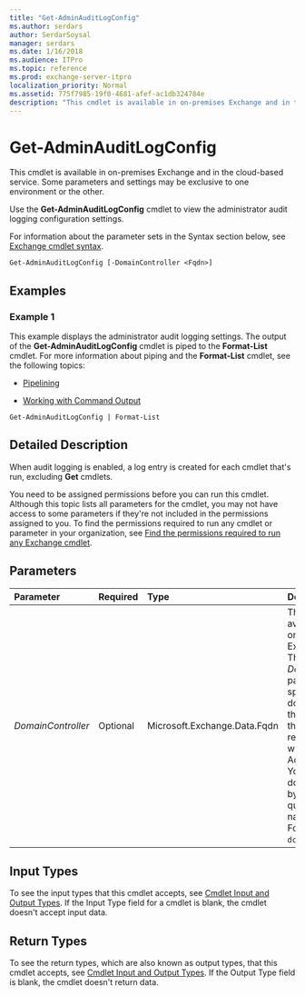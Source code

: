```yaml
---
title: "Get-AdminAuditLogConfig"
ms.author: serdars
author: SerdarSoysal
manager: serdars
ms.date: 1/16/2018
ms.audience: ITPro
ms.topic: reference
ms.prod: exchange-server-itpro
localization_priority: Normal
ms.assetid: 775f7985-19f0-4681-afef-ac1db324784e
description: "This cmdlet is available in on-premises Exchange and in the cloud-based service. Some parameters and settings may be exclusive to one environment or the other."
---
```


# Get-AdminAuditLogConfig

This cmdlet is available in on-premises Exchange and in the cloud-based service. Some parameters and settings may be exclusive to one environment or the other. 
  
Use the **Get-AdminAuditLogConfig** cmdlet to view the administrator audit logging configuration settings.
  
For information about the parameter sets in the Syntax section below, see [Exchange cmdlet syntax](https://technet.microsoft.com/library/bb123552.aspx). 
  
```
Get-AdminAuditLogConfig [-DomainController <Fqdn>]

```

## Examples
<a name="Examples"> </a>

### Example 1

This example displays the administrator audit logging settings. The output of the **Get-AdminAuditLogConfig** cmdlet is piped to the **Format-List** cmdlet. For more information about piping and the **Format-List** cmdlet, see the following topics:
  
- [Pipelining](https://technet.microsoft.com/library/59411ed3-926b-4eec-a462-84e6b26056c9.aspx)
    
- [Working with Command Output](https://technet.microsoft.com/library/8320e1a5-d3f5-4615-878d-b23e2aaa6b1e.aspx)
    
```
Get-AdminAuditLogConfig | Format-List
```

## Detailed Description
<a name="DetailedDescription"> </a>

When audit logging is enabled, a log entry is created for each cmdlet that's run, excluding **Get** cmdlets.
  
You need to be assigned permissions before you can run this cmdlet. Although this topic lists all parameters for the cmdlet, you may not have access to some parameters if they're not included in the permissions assigned to you. To find the permissions required to run any cmdlet or parameter in your organization, see [Find the permissions required to run any Exchange cmdlet](https://technet.microsoft.com/library/mt432940.aspx).
  
## Parameters
<a name="DetailedDescription"> </a>

|**Parameter**|**Required**|**Type**|**Description**|
|:-----|:-----|:-----|:-----|
| _DomainController_ <br/> |Optional  <br/> |Microsoft.Exchange.Data.Fqdn  <br/> |This parameter is available only in on-premises Exchange.  <br/> The _DomainController_ parameter specifies the domain controller that's used by this cmdlet to read data from or write data to Active Directory. You identify the domain controller by its fully qualified domain name (FQDN). For example, `dc01.contoso.com`.  <br/> |
   
## Input Types
<a name="InputTypes"> </a>

To see the input types that this cmdlet accepts, see [Cmdlet Input and Output Types](http://go.microsoft.com/fwlink/p/?linkId=616387). If the Input Type field for a cmdlet is blank, the cmdlet doesn't accept input data. 
  
## Return Types
<a name="ReturnTypes"> </a>

To see the return types, which are also known as output types, that this cmdlet accepts, see [Cmdlet Input and Output Types](http://go.microsoft.com/fwlink/p/?linkId=616387). If the Output Type field is blank, the cmdlet doesn't return data. 
  

